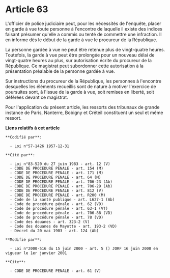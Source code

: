 # Article 63

L'officier de police judiciaire peut, pour les nécessités de l'enquête, placer en garde à vue toute personne à l'encontre de
laquelle il existe des indices faisant présumer qu'elle a commis ou tenté de commettre une infraction. Il en informe dès le
début de la garde à vue le procureur de la République.

La personne gardée à vue ne peut être retenue plus de vingt-quatre heures. Toutefois, la garde à vue peut être prolongée pour
un nouveau délai de vingt-quatre heures au plus, sur autorisation écrite du procureur de la République. Ce magistrat peut
subordonner cette autorisation à la présentation préalable de la personne gardée à vue.

Sur instructions du procureur de la République, les personnes à l'encontre desquelles les éléments recueillis sont de nature
à motiver l'exercice de poursuites sont, à l'issue de la garde à vue, soit remises en liberté, soit déférées devant ce
magistrat.

Pour l'application du présent article, les ressorts des tribunaux de grande instance de Paris, Nanterre, Bobigny et Créteil
constituent un seul et même ressort.

**Liens relatifs à cet article**

	**Codifié par**:

	  - Loi n°57-1426 1957-12-31

	**Cité par**:

	  - Loi n°83-520 du 27 juin 1983 - art. 12 (V)
	  - CODE DE PROCEDURE PENALE - art. 154 (M)
	  - CODE DE PROCEDURE PENALE - art. 171 (M)
	  - CODE DE PROCEDURE PENALE - art. 64 (M)
	  - CODE DE PROCEDURE PENALE - art. 706-23 (Ab)
	  - CODE DE PROCEDURE PENALE - art. 706-29 (Ab)
	  - CODE DE PROCEDURE PENALE - art. 812 (V)
	  - CODE DE PROCEDURE PENALE - art. R200 (M)
	  - Code de la santé publique - art. L627-1 (Ab)
	  - Code de procédure pénale - art. 62 (VD)
	  - Code de procédure pénale - art. 63-1 (VT)
	  - Code de procédure pénale - art. 706-88 (VD)
	  - Code de procédure pénale - art. 78 (VD)
	  - Code des douanes - art. 323-2 (V)
	  - Code des douanes de Mayotte - art. 193-2 (VD)
	  - Décret du 20 mai 1903 - art. 124 (Ab)

	**Modifié par**:

	  - Loi n°2000-516 du 15 juin 2000 - art. 5 () JORF 16 juin 2000 en vigueur le 1er janvier 2001

	**Cite**:

	  - CODE DE PROCEDURE PENALE - art. 61 (V)
